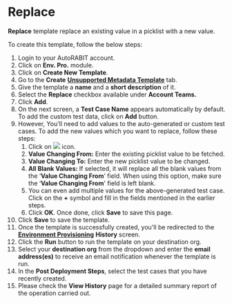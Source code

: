 # Replace

**Replace** template replace an existing value in a picklist with a new value.

To create this template, follow the below steps:

1. Login to your AutoRABIT account.
2. Click on **Env. Pro.** module.
3. Click on **Create New Template**.
4. Go to the **Create** [**Unsupported Metadata Template**](https://knowledgebase.autorabit.com/docs/unsupported-metadata-templates) tab.
5. Give the template a **name** and a **short description** of it.
6. Select the **Replace** checkbox available under **Account Teams.**
7. Click **Add**.
8. On the next screen, a **Test Case Name** appears automatically by default. To add the custom test data, click on **Add** button.&#x20;
9. However, You'll need to add values to the auto-generated or custom test cases. To add the new values which you want to replace, follow these steps:
   1. Click on ![](https://cdn.document360.io/8711f4e7-c040-4616-aac9-d947f87e4619/Images/Documentation/image-1631619313556.png) icon.
   2. **Value Changing From:** Enter the existing picklist value to be fetched.
   3. **Value Changing To:** Enter the new picklist value to be changed.
   4. **All Blank Values:** If selected, it will replace all the blank values from the ‘**Value Changing From**’ field. When using this option, make sure the ‘**Value Changing From**' field is left blank.
   5. You can even add multiple values for the above-generated test case. Click on the **+** symbol and fill in the fields mentioned in the earlier steps.&#x20;
   6. Click **OK**. Once done, click **Save** to save this page.
10. Click **Save** to save the template.
11. Once the template is successfully created, you'll be redirected to the [**Environment Provisioning**](https://knowledgebase.autorabit.com/docs/environment-provisioning) **History** screen.
12. Click the **Run** button to run the template on your destination org.
13. Select your **destination org** from the dropdown and enter the **email address(es)** to receive an email notification whenever the template is run.
14. In the **Post Deployment Steps**, select the test cases that you have recently created.&#x20;
15. Please check the **View History** page for a detailed summary report of the operation carried out.
